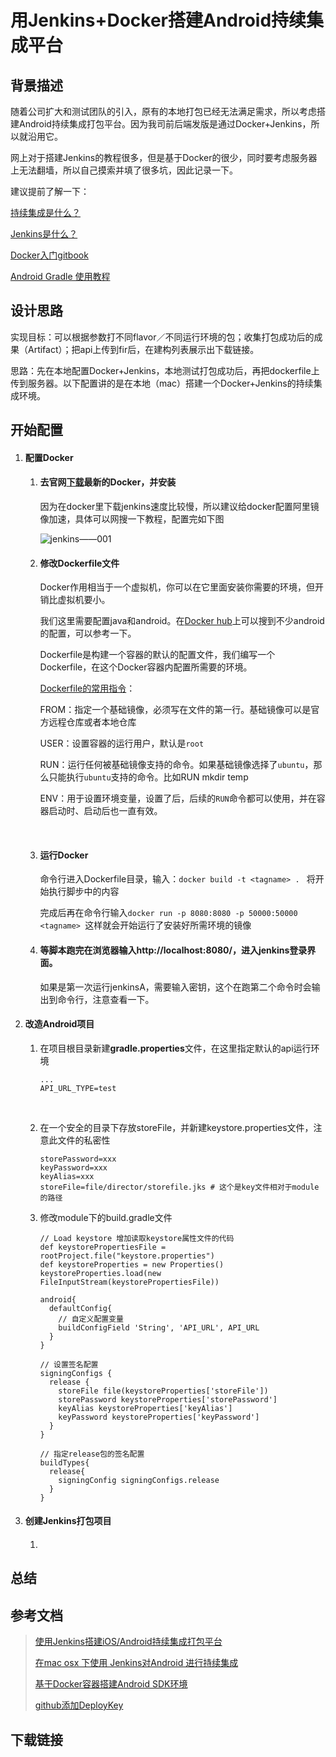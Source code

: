# 用Jenkins+Docker搭建Android持续集成平台

## 背景描述

随着公司扩大和测试团队的引入，原有的本地打包已经无法满足需求，所以考虑搭建Android持续集成打包平台。因为我司前后端发版是通过Docker+Jenkins，所以就沿用它。

网上对于搭建Jenkins的教程很多，但是基于Docker的很少，同时要考虑服务器上无法翻墙，所以自己摸索并填了很多坑，因此记录一下。

建议提前了解一下：

[持续集成是什么？](http://www.ruanyifeng.com/blog/2015/09/continuous-integration.html)

[Jenkins是什么？](http://www.cnblogs.com/zz0412/p/jenkins01.html)

[Docker入门gitbook](https://www.gitbook.com/book/yeasy/docker_practice)

[Android Gradle 使用教程](http://www.jianshu.com/p/e83baf81c57a)

## 设计思路

实现目标：可以根据参数打不同flavor／不同运行环境的包；收集打包成功后的成果（Artifact）；把api上传到fir后，在建构列表展示出下载链接。

思路：先在本地配置Docker+Jenkins，本地测试打包成功后，再把dockerfile上传到服务器。以下配置讲的是在本地（mac）搭建一个Docker+Jenkins的持续集成环境。

## 开始配置

1. #### 配置Docker

   1. #### 去官网[下载](https://store.docker.com/editions/community/docker-ce-desktop-mac)最新的Docker，并安装

      因为在docker里下载jenkins速度比较慢，所以建议给docker配置阿里镜像加速，具体可以网搜一下教程，配置完如下图

      ![jenkins——001](/Users/jike/Downloads/jenkins——001.jpg)

   2. #### 修改Dockerfile文件

      Docker作用相当于一个虚拟机，你可以在它里面安装你需要的环境，但开销比虚拟机要小。

      我们这里需要配置java和android。在[Docker hub](https://hub.docker.com/)上可以搜到不少android的配置，可以参考一下。

      Dockerfile是构建一个容器的默认的配置文件，我们编写一个Dockerfile，在这个Docker容器内配置所需要的环境。

      [Dockerfile的常用指令](http://fpliu-blog.chinacloudsites.cn/it/software/Docker/Dockerfile)：

      FROM：指定一个基础镜像，必须写在文件的第一行。基础镜像可以是官方远程仓库或者本地仓库

      USER：设置容器的运行用户，默认是`root`

      RUN：运行任何被基础镜像支持的命令。如果基础镜像选择了`ubuntu`，那么只能执行`ubuntu`支持的命令。比如RUN mkdir temp

      ENV：用于设置环境变量，设置了后，后续的`RUN`命令都可以使用，并在容器启动时、启动后也一直有效。

      ​

   3. #### 运行Docker

      命令行进入Dockerfile目录，输入：`docker build -t <tagname> . ` 将开始执行脚步中的内容

      完成后再在命令行输入`docker run -p 8080:8080 -p 50000:50000 <tagname> `这样就会开始运行了安装好所需环境的镜像

   4. #### 等脚本跑完在浏览器输入http://localhost:8080/，进入jenkins登录界面。

      如果是第一次运行jenkinsA，需要输入密钥，这个在跑第二个命令时会输出到命令行，注意查看一下。

2. #### 改造Android项目

   1. 在项目根目录新建**gradle.properties**文件，在这里指定默认的api运行环境

      ```
      ...
      API_URL_TYPE=test
      ```

      ​

   2. 在一个安全的目录下存放storeFile，并新建keystore.properties文件，注意此文件的私密性

      ```
      storePassword=xxx
      keyPassword=xxx
      keyAlias=xxx
      storeFile=file/director/storefile.jks # 这个是key文件相对于module的路径
      ```

   3. 修改module下的build.gradle文件

      ```
      // Load keystore 增加读取keystore属性文件的代码
      def keystorePropertiesFile = rootProject.file("keystore.properties")
      def keystoreProperties = new Properties()
      keystoreProperties.load(new FileInputStream(keystorePropertiesFile))

      android{
        defaultConfig{
          // 自定义配置变量
          buildConfigField 'String', 'API_URL', API_URL
        }
      }

      // 设置签名配置
      signingConfigs {
        release {
          storeFile file(keystoreProperties['storeFile'])
          storePassword keystoreProperties['storePassword']
          keyAlias keystoreProperties['keyAlias']
          keyPassword keystoreProperties['keyPassword']
        }
      }

      // 指定release包的签名配置
      buildTypes{
        release{
          signingConfig signingConfigs.release
        }
      }
      ```

3. #### 创建Jenkins打包项目

   1. ####  

## 总结

## 参考文档

> [使用Jenkins搭建iOS/Android持续集成打包平台](http://debugtalk.com/post/iOS-Android-Packing-with-Jenkins/)
>
> [在mac osx 下使用 Jenkins对Android 进行持续集成](http://blog.csdn.net/yuan514168845/article/details/51586315)
>
> [基于Docker容器搭建Android SDK环境](http://fpliu-blog.chinacloudsites.cn/it/os/android/sdk/installation/on-docker)
>
> [github添加DeployKey](https://gist.github.com/zhujunsan/a0becf82ade50ed06115)
>
> 

## 下载链接





